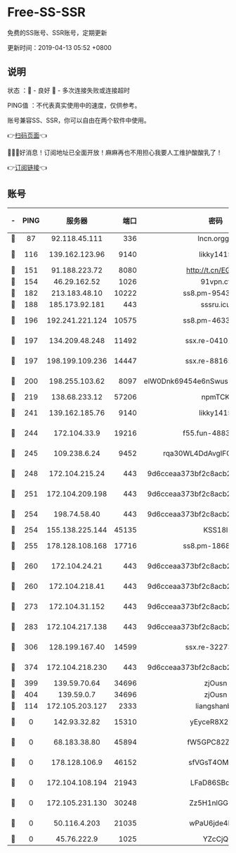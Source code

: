 # Free-SS-SSR

免费的SS账号、SSR账号，定期更新

更新时间：2019-04-13 05:52 +0800

## 说明

状态     ：🙂 - 良好 🙁 - 多次连接失败或连接超时

PING值   ：不代表真实使用中的速度，仅供参考。

账号兼容SS、SSR，你可以自由在两个软件中使用。

👉[扫码页面](https://liesauer.github.io/Free-SS-SSR/)👈

🎉🎉🎉好消息！订阅地址已全面开放！麻麻再也不用担心我要人工维护酸酸乳了！

👉[订阅链接](https://www.liesauer.net/yogurt/subscribe?ACCESS_TOKEN=DAYxR3mMaZAsaqUb)👈

## 账号

|-|PING|服务器|端口|密码|加密方式|区域|
|:----:|:----:|:-----:|-----:|:----:|:----:|:----:|
|🙂|87|92.118.45.111|336|lncn.orgg8|rc4|JP|
|🙂|116|139.162.123.96|9140|likky1415|aes-256-cfb|JP|
|🙂|151|91.188.223.72|8080|http://t.cn/EGJIyrl|rc4-md5|RU|
|🙂|154|46.29.162.52|1026|91vpn.cf|rc4-md5|RU|
|🙂|182|213.183.48.10|10222|ss8.pm-95437297|rc4-md5|RU|
|🙂|188|185.173.92.181|443|sssru.icu|rc4-md5|RU|
|🙂|196|192.241.221.124|10575|ss8.pm-46330259|aes-256-cfb|US|
|🙂|197|134.209.48.248|11492|ssx.re-04101326|aes-256-cfb|US|
|🙂|197|198.199.109.236|14447|ssx.re-88165327|aes-256-cfb|US|
|🙂|200|198.255.103.62|8097|eIW0Dnk69454e6nSwuspv9DmS201tQ0D|aes-256-cfb|US|
|🙂|219|138.68.233.12|57206|npmTCK|rc4-md5|US|
|🙂|241|139.162.185.76|9140|likky1415|aes-256-cfb|DE|
|🙂|244|172.104.33.9|19216|f55.fun-48839243|aes-256-cfb|SG|
|🙂|245|109.238.6.24|9452|rqa30WL4DdAvgIFG6Fs3znzTa|aes-256-cfb|FR|
|🙂|248|172.104.215.24|443|9d6cceaa373bf2c8acb22e60b6a58be6|aes-256-cfb|US|
|🙂|251|172.104.209.198|443|9d6cceaa373bf2c8acb22e60b6a58be6|aes-256-cfb|US|
|🙂|254|198.74.58.40|443|9d6cceaa373bf2c8acb22e60b6a58be6|aes-256-cfb|US|
|🙂|254|155.138.225.144|45135|KSS18l|rc4-md5|US|
|🙂|255|178.128.108.168|17716|ss8.pm-18684744|aes-256-cfb|SG|
|🙂|260|172.104.24.21|443|9d6cceaa373bf2c8acb22e60b6a58be6|aes-256-cfb|US|
|🙂|260|172.104.218.41|443|9d6cceaa373bf2c8acb22e60b6a58be6|aes-256-cfb|US|
|🙂|273|172.104.31.152|443|9d6cceaa373bf2c8acb22e60b6a58be6|aes-256-cfb|US|
|🙂|283|172.104.217.138|443|9d6cceaa373bf2c8acb22e60b6a58be6|aes-256-cfb|US|
|🙂|306|128.199.167.40|14599|ssx.re-32273729|aes-256-cfb|SG|
|🙂|374|172.104.218.230|443|9d6cceaa373bf2c8acb22e60b6a58be6|aes-256-cfb|US|
|🙂|399|139.59.70.64|34696|zjOusn|chacha20|IN|
|🙂|404|139.59.0.7|34696|zjOusn|chacha20|IN|
|🙂|114|172.105.203.127|2333|liangshanbo|chacha20|JP|
|🙁|0|142.93.32.82|15310|yEyceR8X2EVd|aes-256-cfb|GB|
|🙁|0|68.183.38.80|45894|fW5GPC82Z97G|aes-256-cfb|GB|
|🙁|0|178.128.106.9|46152|sfVGsT4OMxHC|aes-256-cfb|SG|
|🙁|0|172.104.108.194|21943|LFaD86SBq2lY|aes-256-cfb|JP|
|🙁|0|172.105.231.130|30248|Zz5H1nlGGKHx|aes-256-cfb|JP|
|🙁|0|50.116.4.203|21035|wPaU6jde4NZT|aes-256-cfb|US|
|🙁|0|45.76.222.9|1025|YZcCjQ|rc4-md5|JP|
